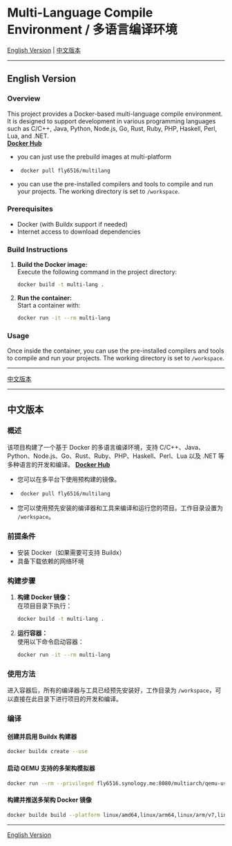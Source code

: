 
# Multi-Language Compile Environment / 多语言编译环境

[English Version](#english-version) | [中文版本](#中文版本)

---

## English Version
<a id="english-version"></a>

### Overview
This project provides a Docker-based multi-language compile environment. It is designed to support development in various programming languages such as C/C++, Java, Python, Node.js, Go, Rust, Ruby, PHP, Haskell, Perl, Lua, and .NET.  
**[Docker Hub](https://hub.docker.com/r/fly6516/multilang)**  
- you can just use the prebuild images at multi-platform
- ```bash
   docker pull fly6516/multilang
   ```
- you can use the pre-installed compilers and tools to compile and run your projects. The working directory is set to `/workspace`.

### Prerequisites
- Docker (with Buildx support if needed)
- Internet access to download dependencies

### Build Instructions
1. **Build the Docker image:**  
   Execute the following command in the project directory:
   ```bash
   docker build -t multi-lang .
   ```
2. **Run the container:**  
   Start a container with:
   ```bash
   docker run -it --rm multi-lang
   ```

### Usage
Once inside the container, you can use the pre-installed compilers and tools to compile and run your projects. The working directory is set to `/workspace`.  

---

[中文版本](#中文版本)

---

## 中文版本
<a id="中文版本"></a>

### 概述
该项目构建了一个基于 Docker 的多语言编译环境，支持 C/C++、Java、Python、Node.js、Go、Rust、Ruby、PHP、Haskell、Perl、Lua 以及 .NET 等多种语言的开发和编译。
**[Docker Hub](https://hub.docker.com/r/fly6516/multilang)**
- 您可以在多平台下使用预构建的镜像。
- ```bash
   docker pull fly6516/multilang
   ```
- 您可以使用预先安装的编译器和工具来编译和运行您的项目。工作目录设置为 `/workspace`。

### 前提条件
- 安装 Docker（如果需要可支持 Buildx）
- 具备下载依赖的网络环境

### 构建步骤
1. **构建 Docker 镜像：**  
   在项目目录下执行：
   ```bash
   docker build -t multi-lang .
   ```
2. **运行容器：**  
   使用以下命令启动容器：
   ```bash
   docker run -it --rm multi-lang
   ```

### 使用方法
进入容器后，所有的编译器与工具已经预先安装好，工作目录为 `/workspace`，可以直接在此目录下进行项目的开发和编译。


### 编译

#### 创建并启用 Buildx 构建器
```bash
docker buildx create --use
```

#### 启动 QEMU 支持的多架构模拟器
```bash
docker run --rm --privileged fly6516.synology.me:8080/multiarch/qemu-user-static --reset -p yes
```

#### 构建并推送多架构 Docker 镜像
```bash
docker buildx build --platform linux/amd64,linux/arm64,linux/arm/v7,linux/ppc64le,linux/s390x,linux/mips64le -t fly6516/multilang:latest . --push
```

---

[English Version](#english-version)
